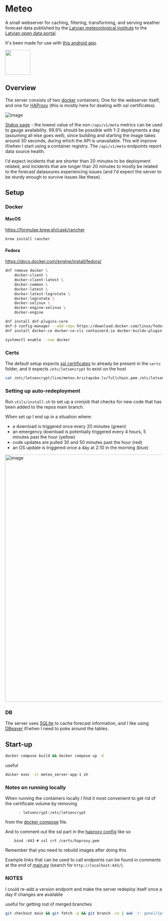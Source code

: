 # Meteo

A small webserver for caching, filtering, transforming, and serving weather forecast data published by the [Latvian meteorological institute](https://videscentrs.lvgmc.lv/) to the [Latvian open data portal](https://data.gov.lv/lv).

It's been made for use with [this android app](https://github.com/kristapsbe/meteo_android).

[<img src="https://play.google.com/intl/en_us/badges/images/generic/en-play-badge.png"
     height="80">](https://play.google.com/store/apps/details?id=lv.kristapsbe.meteo_android)

## Overview

The server consists of two [docker](https://www.docker.com/) containers. One for the webserver itself, and one for [HAProxy](https://www.haproxy.org/) (this is mostly here for dealing with ssl certificates).

![image](https://github.com/user-attachments/assets/e99d866c-eba8-4a4e-85cf-5a525d551fb7)

[Status page](https://stats.uptimerobot.com/EAWZfpoMkw) - the lowest value of the non-`/api/v1/meta` metrics can be used to gauge availability. 99.9% should be possible with 1-2 deployments a day (assuming all else goes well), since building and starting the image takes around 30 seconds, during which the API is unavailable. This will improve if/when I start using a container registry. The `/api/v1/meta` endpoints report data source health.

I'd expect incidents that are shorter than 20 minutes to be deployment related, and incidents that are longer than 20 minutes to mostly be related to the forecast datasoures experiencing issues (and I'd expect the server to be sturdy enough to survive issues like these).

## Setup

### Docker

#### MacOS

https://formulae.brew.sh/cask/rancher

```bash
brew install rancher
```

#### Fedora

https://docs.docker.com/engine/install/fedora/

```bash
dnf remove docker \
    docker-client \
    docker-client-latest \
    docker-common \
    docker-latest \
    docker-latest-logrotate \
    docker-logrotate \
    docker-selinux \
    docker-engine-selinux \
    docker-engine
```

```bash
dnf install dnf-plugins-core
dnf-3 config-manager --add-repo https://download.docker.com/linux/fedora/docker-ce.repo
dnf install docker-ce docker-ce-cli containerd.io docker-buildx-plugin docker-compose-plugin
```

```bash
systemctl enable --now docker
```

### Certs

The default setup expects [ssl certificates](https://letsencrypt.org/) to already be present in the `certs` folder, and it expects `/etc/letsencrypt` to exist on the host

```bash
cat /etc/letsencrypt/live/meteo.kristapsbe.lv/fullchain.pem /etc/letsencrypt/live/meteo.kristapsbe.lv/privkey.pem > ~/meteo_server/certs/haproxy.pem
```

### Setting up auto-redeployment

Run `utils/install.sh` to set up a cronjob that checks for new code that has been added to the repos main branch.

When set up I end up in a situation where:
* a download is triggered once every 20 minutes (green)
* an emergency download is potentially triggered every 4 hours, 5 minutes past the hour (yellow)
* code updates are pulled 30 and 50 minutes past the hour (red)
* an OS update is triggered once a day at 2:10 in the morning (blue)

<img width="792" alt="image" src="https://github.com/user-attachments/assets/dd7828d9-41bd-4f1f-a771-a4cebe3c35f1" />

### DB

The server uses [SQLite](https://www.sqlite.org/) to cache forecast information, and I like using [DBeaver](https://dbeaver.io/download/) if/when I need to poke around the tables.

## Start-up

```bash
docker compose build && docker compose up -d
```

useful

```bash
docker exec -it meteo_server-app-1 sh
```

### Notes on running locally

When running the containers locally I find it most convenient to get rid of the certificate volume by removing
```
      - letsencrypt:/etc/letsencrypt
```

from the [docker compose](https://github.com/kristapsbe/meteo_server/blob/main/docker-compose.yml) file.

And to comment out the ssl part in the [haproxy config](https://github.com/kristapsbe/meteo_server/blob/main/haproxy/haproxy.cfg) like so
```
    bind :443 # ssl crt /certs/haproxy.pem
```

Remember that you need to rebuild images after doing this

Example links that can be used to call endpoints can be found in comments at the end of [main.py](https://github.com/kristapsbe/meteo_server/blob/main/app/main.py) (search for `http://localhost:443/`).

### NOTES

I could re-add a version endpont and make the server redeploy itself once a day if changes are available

useful for getting rod of merged branches

```bash
git checkout main && git fetch -p && git branch -vv | awk '/: gone]/{print $1}' | xargs git branch -d
```
